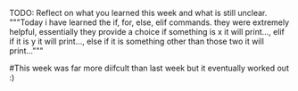 TODO: Reflect on what you learned this week and what is still unclear.
"""Today i have learned the if, for, else, elif commands. they were extremely helpful, essentially they provide a choice if something is x  it will print...,  elif if it is y it will print..., else if it is something other than those two it will print...""" 

#This week was far more diifcult than last week but it eventually worked out :)

